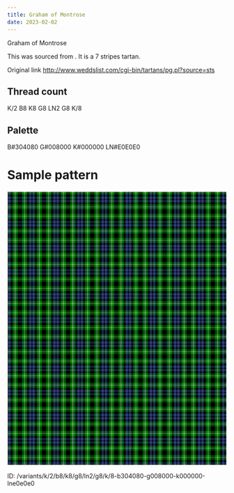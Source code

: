 ```yaml
---
title: Graham of Montrose
date: 2023-02-02
---
```

Graham of Montrose

This was sourced from <no value>.  It is a 7 stripes tartan.

Original link http://www.weddslist.com/cgi-bin/tartans/pg.pl?source=sts

## Thread count
K/2 B8 K8 G8 LN2 G8 K/8

## Palette
B#304080 G#008000 K#000000 LN#E0E0E0

# Sample pattern

![Tartan detail](tartan.png "K/2 B8 K8 G8 LN2 G8 K/8 tartan")

ID: /variants/k/2/b8/k8/g8/ln2/g8/k/8-b304080-g008000-k000000-lne0e0e0